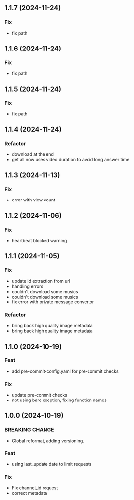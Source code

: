 ## 1.1.7 (2024-11-24)

### Fix

- fix path

## 1.1.6 (2024-11-24)

### Fix

- fix path

## 1.1.5 (2024-11-24)

### Fix

- fix path

## 1.1.4 (2024-11-24)

### Refactor

- download at the end
- get all now uses video duration to avoid long answer time

## 1.1.3 (2024-11-13)

### Fix

- error with view count

## 1.1.2 (2024-11-06)

### Fix

- heartbeat blocked warning

## 1.1.1 (2024-11-05)

### Fix

- update id extraction from url
- handling errors
- couldn't download some musics
- couldn't download some musics
- fix error with private message convertor

### Refactor

- bring back high quality image metadata
- bring back high quality image metadata

## 1.1.0 (2024-10-19)

### Feat

- add pre-commit-config.yaml for pre-commit checks

### Fix

- update pre-commit checks
- not using bare exeption, fixing function names

## 1.0.0 (2024-10-19)

### BREAKING CHANGE

- Global reformat, adding versioning.

### Feat

- using last_update date to limit requests

### Fix

- Fix channel_id request
- correct metadata
